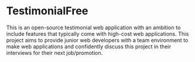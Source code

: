 # TestimonialFree
This is an open-source testimonial web application with an ambition to include features that typically come with high-cost web applications. This project aims to provide junior web developers with a team environment to make web applications and confidently discuss this project in their interviews for their next job/promotion.
